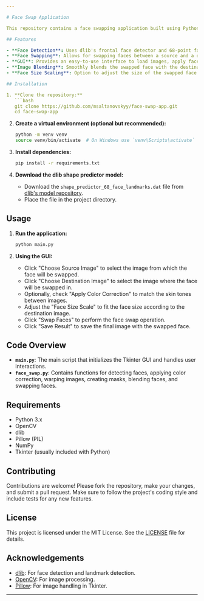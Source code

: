 ```yaml
---

# Face Swap Application

This repository contains a face swapping application built using Python. The application utilizes computer vision techniques to detect and swap faces between two images. It features a graphical user interface (GUI) built with Tkinter, and leverages OpenCV, dlib, and PIL libraries for image processing.

## Features

- **Face Detection**: Uses dlib's frontal face detector and 68-point facial landmark detector to locate and identify faces in images.
- **Face Swapping**: Allows for swapping faces between a source and a destination image, including optional color correction to match skin tones.
- **GUI**: Provides an easy-to-use interface to load images, apply face swapping, and save the results.
- **Image Blending**: Smoothly blends the swapped face with the destination image using a color-based mask to ensure seamless integration.
- **Face Size Scaling**: Option to adjust the size of the swapped face to better fit the destination image.

## Installation

1. **Clone the repository:**
   ```bash
   git clone https://github.com/msaltanovskyy/face-swap-app.git
   cd face-swap-app
   ```

2. **Create a virtual environment (optional but recommended):**
   ```bash
   python -m venv venv
   source venv/bin/activate  # On Windows use `venv\Scripts\activate`
   ```

3. **Install dependencies:**
   ```bash
   pip install -r requirements.txt
   ```

4. **Download the dlib shape predictor model:**
   - Download the `shape_predictor_68_face_landmarks.dat` file from [dlib's model repository](http://dlib.net/files/).
   - Place the file in the project directory.

## Usage

1. **Run the application:**
   ```bash
   python main.py
   ```

2. **Using the GUI:**
   - Click "Choose Source Image" to select the image from which the face will be swapped.
   - Click "Choose Destination Image" to select the image where the face will be swapped in.
   - Optionally, check "Apply Color Correction" to match the skin tones between images.
   - Adjust the "Face Size Scale" to fit the face size according to the destination image.
   - Click "Swap Faces" to perform the face swap operation.
   - Click "Save Result" to save the final image with the swapped face.

## Code Overview

- **`main.py`**: The main script that initializes the Tkinter GUI and handles user interactions.
- **`face_swap.py`**: Contains functions for detecting faces, applying color correction, warping images, creating masks, blending faces, and swapping faces.

## Requirements

- Python 3.x
- OpenCV
- dlib
- Pillow (PIL)
- NumPy
- Tkinter (usually included with Python)

## Contributing

Contributions are welcome! Please fork the repository, make your changes, and submit a pull request. Make sure to follow the project's coding style and include tests for any new features.

## License

This project is licensed under the MIT License. See the [LICENSE](LICENSE) file for details.

## Acknowledgements

- [dlib](http://dlib.net/): For face detection and landmark detection.
- [OpenCV](https://opencv.org/): For image processing.
- [Pillow](https://python-pillow.org/): For image handling in Tkinter.

---
```


